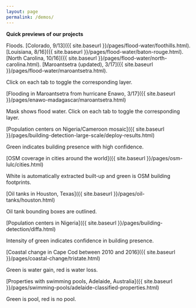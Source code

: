 ```yaml
---
layout: page
permalink: /demos/
---
```


**Quick previews of our projects**

Floods. [Colorado, 9/13]({{ site.baseurl }}/pages/flood-water/foothills.html). [Louisiana, 8/16]({{ site.baseurl }}/pages/flood-water/baton-rouge.html). [North Carolina, 10/16]({{ site.baseurl }}/pages/flood-water/north-carolina.html). [Maroantsetra (updated), 3/17]({{ site.baseurl }}/pages/flood-water/maroantsetra.html).

Click on each tab to toggle the corresponding layer.

[Flooding in Maroantsetra from hurricane Enawo, 3/17]({{ site.baseurl }}/pages/enawo-madagascar/maroantsetra.html)

Mask shows flood water. Click on each tab to toggle the corresponding layer.

[Population centers on Nigeria/Cameroon mosaic]({{ site.baseurl }}/pages/building-detection-large-scale/deploy-results.html)

Green indicates building presence with high confidence.

[OSM coverage in cities around the world]({{ site.baseurl }}/pages/osm-lulc/cities.html)

White is automatically extracted built-up and green is OSM building footprints.

[Oil tanks in Houston, Texas]({{ site.baseurl }}/pages/oil-tanks/houston.html)

Oil tank bounding boxes are outlined.

[Population centers in Nigeria]({{ site.baseurl }}/pages/building-detection/diffa.html)

Intensity of green indicates confidence in building presence.

[Coastal change in Cape Cod between 2010 and 2016]({{ site.baseurl }}/pages/coastal-change/tristate.html)

Green is water gain, red is water loss.  

[Properties with swimming pools, Adelaide, Australia]({{ site.baseurl }}/pages/swimming-pools/adelaide-classified-properties.html)

Green is pool, red is no pool.
